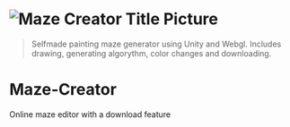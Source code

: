 # ![Maze Creator Title Picture](https://github.com/necsii/Maze-Creator/blob/2f92c8b8a90148aad56e0c26947004308ad8b4dc/Screenshots/Logo.jpg)

> Selfmade painting maze generator using Unity and Webgl. Includes drawing, generating algorythm, color changes and downloading.

# Maze-Creator
Online maze editor with a download feature
